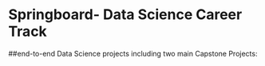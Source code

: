 # Springboard- Data Science Career Track

##end-to-end Data Science projects including two main Capstone Projects:

